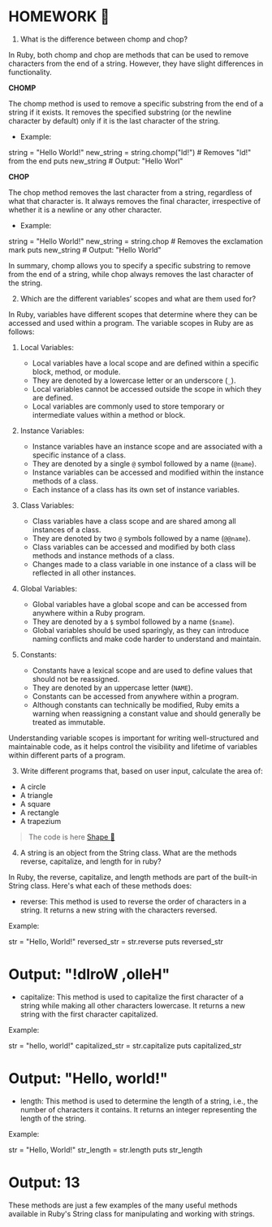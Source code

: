 # HOMEWORK   :blue_book:

1. What is the difference between chomp and chop?

In Ruby, both chomp and chop are methods that can be used to remove characters from the end of a string. However, they have slight differences in functionality.

**CHOMP**

The chomp method is used to remove a specific substring from the end of a string if it exists. It removes the specified substring (or the newline character by default) only if it is the last character of the string.

* Example:

string = "Hello World!"
new_string = string.chomp("ld!")  # Removes "ld!" from the end
puts new_string  # Output: "Hello Worl"


**CHOP**

The chop method removes the last character from a string, regardless of what that character is. It always removes the final character, irrespective of whether it is a newline or any other character.

* Example:

string = "Hello World!"
new_string = string.chop  # Removes the exclamation mark
puts new_string  # Output: "Hello World"

In summary, chomp allows you to specify a specific substring to remove from the end of a string, while chop always removes the last character of the string.


2. Which are the different variables’ scopes and what are them used for?

In Ruby, variables have different scopes that determine where they can be accessed and used within a program. The variable scopes in Ruby are as follows:

1. Local Variables:
   - Local variables have a local scope and are defined within a specific block, method, or module.
   - They are denoted by a lowercase letter or an underscore (`_`).
   - Local variables cannot be accessed outside the scope in which they are defined.
   - Local variables are commonly used to store temporary or intermediate values within a method or block.

2. Instance Variables:
   - Instance variables have an instance scope and are associated with a specific instance of a class.
   - They are denoted by a single `@` symbol followed by a name (`@name`).
   - Instance variables can be accessed and modified within the instance methods of a class.
   - Each instance of a class has its own set of instance variables.

3. Class Variables:
   - Class variables have a class scope and are shared among all instances of a class.
   - They are denoted by two `@` symbols followed by a name (`@@name`).
   - Class variables can be accessed and modified by both class methods and instance methods of a class.
   - Changes made to a class variable in one instance of a class will be reflected in all other instances.

4. Global Variables:
   - Global variables have a global scope and can be accessed from anywhere within a Ruby program.
   - They are denoted by a `$` symbol followed by a name (`$name`).
   - Global variables should be used sparingly, as they can introduce naming conflicts and make code harder to understand and maintain.

5. Constants:
   - Constants have a lexical scope and are used to define values that should not be reassigned.
   - They are denoted by an uppercase letter (`NAME`).
   - Constants can be accessed from anywhere within a program.
   - Although constants can technically be modified, Ruby emits a warning when reassigning a constant value and should generally be treated as immutable.

Understanding variable scopes is important for writing well-structured and maintainable code, as it helps control the visibility and lifetime of variables within different parts of a program.

3.  Write different programs that, based on user input, calculate the area of:
   * A circle
   * A triangle
   * A square
   * A rectangle
   * A trapezium

>The code is here [Shape :mag_right:](Homework1.rb)

4. A string is an object from the String class. What are the methods reverse,
capitalize, and length for in ruby?

In Ruby, the reverse, capitalize, and length methods are part of the built-in String class. Here's what each of these methods does:

* reverse: This method is used to reverse the order of characters in a string. It returns a new string with the characters reversed.

Example:

str = "Hello, World!"
reversed_str = str.reverse
puts reversed_str
# Output: "!dlroW ,olleH"

* capitalize: This method is used to capitalize the first character of a string while making all other characters lowercase. It returns a new string with the first character capitalized.

Example:

str = "hello, world!"
capitalized_str = str.capitalize
puts capitalized_str
# Output: "Hello, world!"

* length: This method is used to determine the length of a string, i.e., the number of characters it contains. It returns an integer representing the length of the string.

Example:

str = "Hello, World!"
str_length = str.length
puts str_length
# Output: 13

These methods are just a few examples of the many useful methods available in Ruby's String class for manipulating and working with strings.
